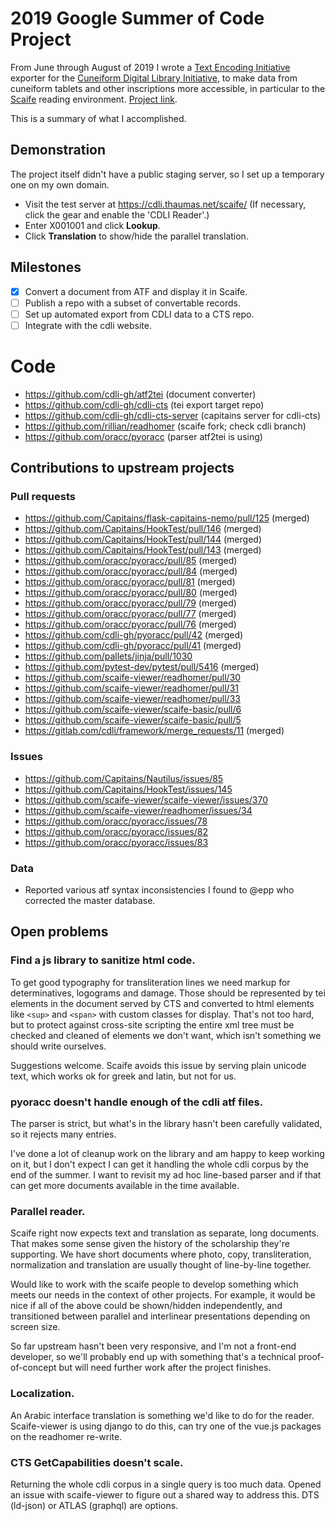 # 2019 Google Summer of Code Project

From June through August of 2019 I wrote a
[Text Encoding Initiative](https://tei-c.org://tei-c.org/)
exporter for the [Cuneiform Digital Library Initiative](https://cdli.ucla.edu),
to make data from cuneiform tablets and other inscriptions more accessible,
in particular to the [Scaife](https://scaife-viewer.org) reading environment.
[Project link](https://summerofcode.withgoogle.com/projects/#5983146665836544).

This is a summary of what I accomplished.

## Demonstration

The project itself didn't have a public staging server, so I set
up a temporary one on my own domain.

 - Visit the test server at https://cdli.thaumas.net/scaife/
   (If necessary, click the gear and enable the 'CDLI Reader'.)
 - Enter X001001 and click **Lookup**.
 - Click **Translation** to show/hide the parallel translation.

## Milestones

- [x] Convert a document from ATF and display it in Scaife.
- [ ] Publish a repo with a subset of convertable records.
- [ ] Set up automated export from CDLI data to a CTS repo.
- [ ] Integrate with the cdli website.

# Code

 - https://github.com/cdli-gh/atf2tei (document converter)
 - https://github.com/cdli-gh/cdli-cts (tei export target repo)
 - https://github.com/cdli-gh/cdli-cts-server (capitains server for
cdli-cts)
 - https://github.com/rillian/readhomer (scaife fork; check cdli branch)
 - https://github.com/oracc/pyoracc (parser atf2tei is using)

## Contributions to upstream projects

### Pull requests

 - https://github.com/Capitains/flask-capitains-nemo/pull/125 (merged)
 - https://github.com/Capitains/HookTest/pull/146 (merged)
 - https://github.com/Capitains/HookTest/pull/144 (merged)
 - https://github.com/Capitains/HookTest/pull/143 (merged)
 - https://github.com/oracc/pyoracc/pull/85 (merged)
 - https://github.com/oracc/pyoracc/pull/84 (merged)
 - https://github.com/oracc/pyoracc/pull/81 (merged)
 - https://github.com/oracc/pyoracc/pull/80 (merged)
 - https://github.com/oracc/pyoracc/pull/79 (merged)
 - https://github.com/oracc/pyoracc/pull/77 (merged)
 - https://github.com/oracc/pyoracc/pull/76 (merged)
 - https://github.com/cdli-gh/pyoracc/pull/42 (merged)
 - https://github.com/cdli-gh/pyoracc/pull/41 (merged)
 - https://github.com/pallets/jinja/pull/1030
 - https://github.com/pytest-dev/pytest/pull/5416 (merged)
 - https://github.com/scaife-viewer/readhomer/pull/30
 - https://github.com/scaife-viewer/readhomer/pull/31
 - https://github.com/scaife-viewer/readhomer/pull/33
 - https://github.com/scaife-viewer/scaife-basic/pull/6
 - https://github.com/scaife-viewer/scaife-basic/pull/5
 - https://gitlab.com/cdli/framework/merge_requests/11 (merged)

### Issues

 - https://github.com/Capitains/Nautilus/issues/85
 - https://github.com/Capitains/HookTest/issues/145
 - https://github.com/scaife-viewer/scaife-viewer/issues/370
 - https://github.com/scaife-viewer/readhomer/issues/34
 - https://github.com/oracc/pyoracc/issues/78
 - https://github.com/oracc/pyoracc/issues/82
 - https://github.com/oracc/pyoracc/issues/83

### Data

 - Reported various atf syntax inconsistencies I found to @epp
   who corrected the master database.

## Open problems

### Find a js library to sanitize html code.

To get good typography for transliteration lines we need markup for
determinatives, logograms and damage. Those should be represented
by tei elements in the document served by CTS and converted to html
elements like `<sup>` and `<span>` with custom classes for display.
That's not too hard, but to protect against cross-site scripting
the entire xml tree must be checked and cleaned of elements we don't
want, which isn't something we should write ourselves.

Suggestions welcome. Scaife avoids this issue by serving plain unicode
text, which works ok for greek and latin, but not for us.

### pyoracc doesn't handle enough of the cdli atf files.

The parser is strict, but what's in the library hasn't been carefully
validated, so it rejects many entries.

I've done a lot of cleanup work on the library and am happy to keep
working on it, but I don't expect I can get it handling the whole cdli
corpus by the end of the summer. I want to revisit my ad hoc line-based
parser and if that can get more documents available in the time available.

### Parallel reader.

Scaife right now expects text and translation as separate, long
documents. That makes some sense given the history of the scholarship
they're supporting. We have short documents where photo, copy,
transliteration, normalization and translation are usually thought
of line-by-line together.

Would like to work with the scaife people to develop something which
meets our needs in the context of other projects. For example, it would
be nice if all of the above could be shown/hidden independently, and
transitioned between parallel and interlinear presentations depending on
screen size.

So far upstream hasn't been very responsive, and I'm not a front-end
developer, so we'll probably end up with something that's a technical
proof-of-concept but will need further work after the project finishes.

### Localization.

An Arabic interface translation is something we'd like to do for the
reader. Scaife-viewer is using django to do this, can try one of the
vue.js packages on the readhomer re-write.

### CTS GetCapabilities doesn't scale.

Returning the whole cdli corpus in a single query is too much data.
Opened an issue with scaife-viewer to figure out a shared way to
address this. DTS (ld-json) or ATLAS (graphql) are options.
